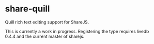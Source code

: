 share-quill
===========

Quill rich text editing support for ShareJS.

This is currently a work in progress. Registering the type requires livedb
0.4.4 and the current master of sharejs.

